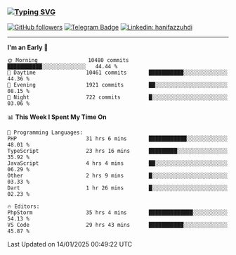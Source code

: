 ### [![Typing SVG](https://readme-typing-svg.herokuapp.com?font=lato&size=22&lines=Hi+There+👋)](https://git.io/typing-svg) 

[![GitHub followers](https://img.shields.io/github/followers/hanifazzuhdi?label=Follow&style=social)](https://github.com/hanifazzuhdi/?tab=follow) 
[![Telegram Badge](https://img.shields.io/badge/-hanif0198-blue?style=social&logo=telegram&link=https://www.t.me/hanif0198/)](https://www.t.me/hanif0198/) 
[![Linkedin: hanifazzuhdi](https://img.shields.io/badge/-hanifazzuhdi-blue?style=flat-square&logo=Linkedin&logoColor=white&link=https://www.linkedin.com/in/hanif-az-zuhdi-69688019b/)](https://www.linkedin.com/in/hanif-az-zuhdi-69688019b/) 

<hr/>

<!--START_SECTION:waka-->
**I'm an Early 🐤** 

```text
🌞 Morning                10480 commits       ███████████░░░░░░░░░░░░░░   44.44 % 
🌆 Daytime                10461 commits       ███████████░░░░░░░░░░░░░░   44.36 % 
🌃 Evening                1921 commits        ██░░░░░░░░░░░░░░░░░░░░░░░   08.15 % 
🌙 Night                  722 commits         █░░░░░░░░░░░░░░░░░░░░░░░░   03.06 % 
```


📊 **This Week I Spent My Time On** 

```text
💬 Programming Languages: 
PHP                      31 hrs 6 mins       ████████████░░░░░░░░░░░░░   48.01 % 
TypeScript               23 hrs 16 mins      █████████░░░░░░░░░░░░░░░░   35.92 % 
JavaScript               4 hrs 4 mins        ██░░░░░░░░░░░░░░░░░░░░░░░   06.29 % 
Other                    2 hrs 9 mins        █░░░░░░░░░░░░░░░░░░░░░░░░   03.33 % 
Dart                     1 hr 26 mins        █░░░░░░░░░░░░░░░░░░░░░░░░   02.23 % 

🔥 Editors: 
PhpStorm                 35 hrs 4 mins       ██████████████░░░░░░░░░░░   54.13 % 
VS Code                  29 hrs 43 mins      ███████████░░░░░░░░░░░░░░   45.87 % 
```


 Last Updated on 14/01/2025 00:49:22 UTC
<!--END_SECTION:waka-->
